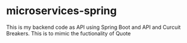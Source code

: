 # microservices-spring
This is my backend code as API using Spring Boot and API and Curcuit Breakers.
This is to mimic the fuctionality of Quote
